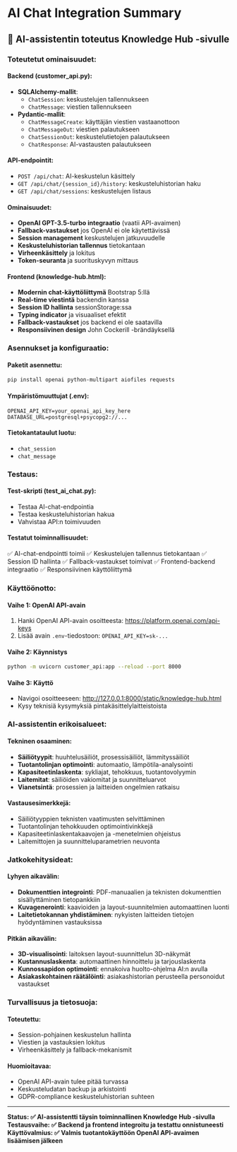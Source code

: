 # AI Chat Integration Summary

## 🤖 AI-assistentin toteutus Knowledge Hub -sivulle

### Toteutetut ominaisuudet:

#### Backend (customer_api.py):
- **SQLAlchemy-mallit**:
  - `ChatSession`: keskustelujen tallennukseen
  - `ChatMessage`: viestien tallennukseen
- **Pydantic-mallit**:
  - `ChatMessageCreate`: käyttäjän viestien vastaanottoon
  - `ChatMessageOut`: viestien palautukseen
  - `ChatSessionOut`: keskustelutietojen palautukseen
  - `ChatResponse`: AI-vastausten palautukseen

#### API-endpointit:
- `POST /api/chat`: AI-keskustelun käsittely
- `GET /api/chat/{session_id}/history`: keskusteluhistorian haku
- `GET /api/chat/sessions`: keskustelujen listaus

#### Ominaisuudet:
- **OpenAI GPT-3.5-turbo integraatio** (vaatii API-avaimen)
- **Fallback-vastaukset** jos OpenAI ei ole käytettävissä
- **Session management** keskustelujen jatkuvuudelle
- **Keskusteluhistorian tallennus** tietokantaan
- **Virheenkäsittely** ja lokitus
- **Token-seuranta** ja suorituskyvyn mittaus

#### Frontend (knowledge-hub.html):
- **Modernin chat-käyttöliittymä** Bootstrap 5:llä
- **Real-time viestintä** backendin kanssa
- **Session ID hallinta** sessionStorage:ssa
- **Typing indicator** ja visuaaliset efektit
- **Fallback-vastaukset** jos backend ei ole saatavilla
- **Responsiivinen design** John Cockerill -brändäyksellä

### Asennukset ja konfiguraatio:

#### Paketit asennettu:
```bash
pip install openai python-multipart aiofiles requests
```

#### Ympäristömuuttujat (.env):
```
OPENAI_API_KEY=your_openai_api_key_here
DATABASE_URL=postgresql+psycopg2://...
```

#### Tietokantataulut luotu:
- `chat_session`
- `chat_message`

### Testaus:

#### Test-skripti (test_ai_chat.py):
- Testaa AI-chat-endpointia
- Testaa keskusteluhistorian hakua
- Vahvistaa API:n toimivuuden

#### Testatut toiminnallisuudet:
✅ AI-chat-endpointti toimii
✅ Keskustelujen tallennus tietokantaan
✅ Session ID hallinta
✅ Fallback-vastaukset toimivat
✅ Frontend-backend integraatio
✅ Responsiivinen käyttöliittymä

### Käyttöönotto:

#### Vaihe 1: OpenAI API-avain
1. Hanki OpenAI API-avain osoitteesta: https://platform.openai.com/api-keys
2. Lisää avain `.env`-tiedostoon: `OPENAI_API_KEY=sk-...`

#### Vaihe 2: Käynnistys
```bash
python -m uvicorn customer_api:app --reload --port 8000
```

#### Vaihe 3: Käyttö
- Navigoi osoitteeseen: http://127.0.0.1:8000/static/knowledge-hub.html
- Kysy teknisiä kysymyksiä pintakäsittelylaitteistoista

### AI-assistentin erikoisalueet:

#### Tekninen osaaminen:
- **Säiliötyypit**: huuhtelusäiliöt, prosessisäiliöt, lämmityssäiliöt
- **Tuotantolinjan optimointi**: automaatio, lämpötila-analysointi
- **Kapasiteetinlaskenta**: sykliajat, tehokkuus, tuotantovolyymin
- **Laitemitat**: säiliöiden vakiomitat ja suunnitteluarvot
- **Vianetsintä**: prosessien ja laitteiden ongelmien ratkaisu

#### Vastausesimerkkejä:
- Säiliötyyppien teknisten vaatimusten selvittäminen
- Tuotantolinjan tehokkuuden optimointivinkkejä
- Kapasiteetinlaskentakaavojen ja -menetelmien ohjeistus
- Laitemittojen ja suunnitteluparametrien neuvonta

### Jatkokehitysideat:

#### Lyhyen aikavälin:
- **Dokumenttien integrointi**: PDF-manuaalien ja teknisten dokumenttien sisällyttäminen tietopankkiin
- **Kuvagenerointi**: kaavioiden ja layout-suunnitelmien automaattinen luonti
- **Laitetietokannan yhdistäminen**: nykyisten laitteiden tietojen hyödyntäminen vastauksissa

#### Pitkän aikavälin:
- **3D-visualisointi**: laitoksen layout-suunnittelun 3D-näkymät
- **Kustannuslaskenta**: automaattinen hinnoittelu ja tarjouslaskenta
- **Kunnossapidon optimointi**: ennakoiva huolto-ohjelma AI:n avulla
- **Asiakaskohtainen räätälöinti**: asiakashistorian perusteella personoidut vastaukset

### Turvallisuus ja tietosuoja:

#### Toteutettu:
- Session-pohjainen keskustelun hallinta
- Viestien ja vastauksien lokitus
- Virheenkäsittely ja fallback-mekanismit

#### Huomioitavaa:
- OpenAI API-avain tulee pitää turvassa
- Keskusteludatan backup ja arkistointi
- GDPR-compliance keskusteluhistorian suhteen

---

**Status: ✅ AI-assistentti täysin toiminnallinen Knowledge Hub -sivulla**
**Testausvaihe: ✅ Backend ja frontend integroitu ja testattu onnistuneesti**
**Käyttövalmius: ✅ Valmis tuotantokäyttöön OpenAI API-avaimen lisäämisen jälkeen**
